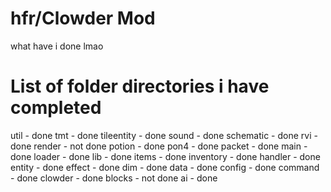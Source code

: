 # hfr/Clowder Mod

what have i done lmao

# List of folder directories i have completed

util - done
tmt - done
tileentity - done
sound - done
schematic - done
rvi - done
render - not done
potion - done
pon4 - done
packet - done
main - done
loader - done
lib - done
items - done
inventory - done
handler - done
entity - done
effect - done
dim - done
data - done
config - done
command - done
clowder - done
blocks - not done
ai - done
